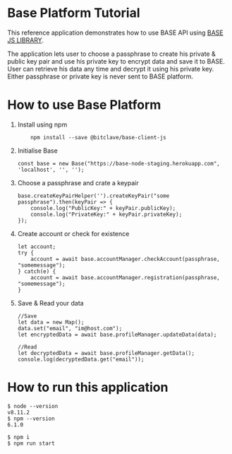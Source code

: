 # Base Platform Tutorial

This reference application demonstrates how to use BASE API using [BASE JS LIBRARY](https://github.com/bitclave/base-client-js). 

The application lets user to choose a passphrase to create his private & public key pair and use his private key to encrypt  data and save it to BASE. User can retrieve his data any time and decrypt it using his private key. Either passphrase or private key is never sent to BASE platform.

# How to use Base Platform
1. Install using npm
    ```
        npm install --save @bitclave/base-client-js
    ```
1. Initialise Base
    ```
    const base = new Base("https://base-node-staging.herokuapp.com", 'localhost', '', '');    
    ```

1. Choose a passphrase and crate a keypair
    ```
    base.createKeyPairHelper('').createKeyPair("some passphrase").then(keyPair => {
        console.log("PublicKey:" + keyPair.publicKey);
        console.log("PrivateKey:" + keyPair.privateKey);     
    });
    ```

1. Create account or check for existence
    ```
    let account;
    try {
        account = await base.accountManager.checkAccount(passphrase, "somemessage");
    } catch(e) {
        account = await base.accountManager.registration(passphrase, "somemessage");
    }
    ```

1. Save & Read your data
    ```
    //Save
    let data = new Map();
    data.set("email", "im@host.com");
    let encryptedData = await base.profileManager.updateData(data);

    //Read
    let decryptedData = await base.profileManager.getData();
    console.log(decryptedData.get("email"));
    ```

# How to run this application

```
$ node --version
v8.11.2
$ npm --version
6.1.0

$ npm i
$ npm run start
```
